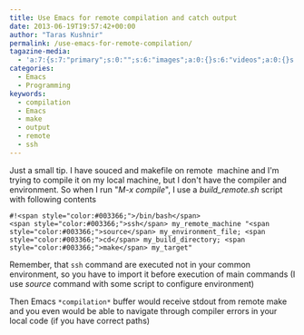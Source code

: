 ```yaml
---
title: Use Emacs for remote compilation and catch output
date: 2013-06-19T19:57:42+00:00
author: "Taras Kushnir"
permalink: /use-emacs-for-remote-compilation/
tagazine-media:
  - 'a:7:{s:7:"primary";s:0:"";s:6:"images";a:0:{}s:6:"videos";a:0:{}s:11:"image_count";i:0;s:6:"author";s:8:"20401582";s:7:"blog_id";s:8:"53632187";s:9:"mod_stamp";s:19:"2013-06-19 19:25:15";}'
categories:
  - Emacs
  - Programming
keywords:
  - compilation
  - Emacs
  - make
  - output
  - remote
  - ssh
---
```

Just a small tip. I have souced and makefile on remote  machine and I'm trying to compile it on my local machine, but I don't have the compiler and environment. So when I run "_M-x compile_", I use a _build_remote.sh_ script with following contents

    #!<span style="color:#003366;">/bin/bash</span>
    <span style="color:#003366;">ssh</span> my_remote_machine "<span style="color:#003366;">source</span> my_environment_file; <span style="color:#003366;">cd</span> my_build_directory; <span style="color:#003366;">make</span> my_target"
    

Remember, that `ssh` command are executed not in your common environment, so you have to import it before execution of main commands (I use _source_ command with some script to configure environment)

Then Emacs `*compilation*` buffer would receive stdout from remote make and you even would be able to navigate through compiler errors in your local code (if you have correct paths)
